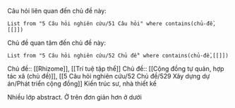 Câu hỏi liên quan đến chủ đề này:
```dataview
List from "5 Câu hỏi nghiên cứu/51 Câu hỏi" where contains(chủ-đề,[[]]) 
```

Chủ đề quan tâm đến chủ đề này:
```dataview
List from "5 Câu hỏi nghiên cứu/52 Chủ đề" where contains(chủ-đề,[[]]) 
```
Chủ đề:: [[Rhizome]], [[Trí tuệ tập thể]]
Chủ đề:: [[Cộng đồng tự quản, hợp tác xã (chủ đề)]], [[5 Câu hỏi nghiên cứu/52 Chủ đề/529 Xây dựng dự án/Phát triển cộng đồng]]
Kiến trúc sư, nhà thiết kế

Nhiều lớp abstract. Ở trên đơn giản hơn ở dưới